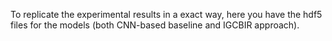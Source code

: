 To replicate the experimental results in a exact way, here you have the hdf5 files for the models (both CNN-based baseline and IGCBIR approach).
